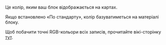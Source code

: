 Це колір, яким ваш блок відображається на картах.

Якщо встановлено «По стандарту», колір базуватиметься на матеріалі блоку.

Щоб побачити точні RGB-кольори всіх записів, прочитайте вікі-сторінку [тут](https://mcreator.net/wiki/list-block-map-colors).